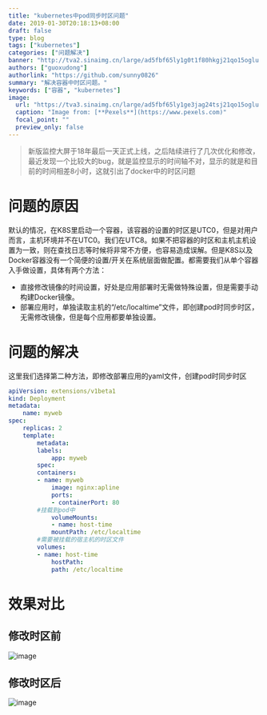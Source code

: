 ```yaml
---
title: "kubernetes中pod同步时区问题"
date: 2019-01-30T20:18:13+08:00
draft: false
type: blog
tags: ["kubernetes"]
categories: ["问题解决"]
banner: "http://tva2.sinaimg.cn/large/ad5fbf65ly1g0t1f80hkgj21qo15oglu.jpg"
authors: ["guoxudong"]
authorlink: "https://github.com/sunny0826"
summary: "解决容器中时区问题。"
keywords: ["容器", "kubernetes"]
image:
  url: "https://tva3.sinaimg.cn/large/ad5fbf65ly1ge3jag24tsj21qo15oglu.jpg"
  caption: "Image from: [**Pexels**](https://www.pexels.com)"
  focal_point: ""
  preview_only: false
---
```

>新版监控大屏于18年最后一天正式上线，之后陆续进行了几次优化和修改，最近发现一个比较大的bug，就是监控显示的时间轴不对，显示的就是和目前的时间相差8小时，这就引出了docker中的时区问题

# 问题的原因
默认的情况，在K8S里启动一个容器，该容器的设置的时区是UTC0，但是对用户而言，主机环境并不在UTC0。我们在UTC8。如果不把容器的时区和主机主机设置为一致，则在查找日志等时候将非常不方便，也容易造成误解。但是K8S以及Docker容器没有一个简便的设置/开关在系统层面做配置。都需要我们从单个容器入手做设置，具体有两个方法：

* 直接修改镜像的时间设置，好处是应用部署时无需做特殊设置，但是需要手动构建Docker镜像。
* 部署应用时，单独读取主机的“/etc/localtime”文件，即创建pod时同步时区，无需修改镜像，但是每个应用都要单独设置。

# 问题的解决
这里我们选择第二种方法，即修改部署应用的yaml文件，创建pod时同步时区

```yaml
apiVersion: extensions/v1beta1
kind: Deployment
metadata:
    name: myweb
spec:
    replicas: 2
    template:
        metadata:
        labels:
            app: myweb
        spec:
        containers:
        - name: myweb
            image: nginx:apline
            ports:
            - containerPort: 80
        #挂载到pod中
            volumeMounts:
            - name: host-time
            mountPath: /etc/localtime    
        #需要被挂载的宿主机的时区文件
        volumes:
        - name: host-time
            hostPath:
            path: /etc/localtime
```

# 效果对比
## 修改时区前
![image](/images/source/time-1.png)
## 修改时区后
![image](/images/source/time-2.png)